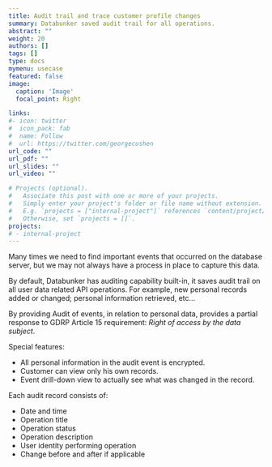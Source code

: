 ```yaml
---
title: Audit trail and trace customer profile changes
summary: Databunker saved audit trail for all operations.
abstract: ""
weight: 20
authors: []
tags: []
type: docs
mymenu: usecase
featured: false
image:
  caption: 'Image'
  focal_point: Right

links:
#- icon: twitter
#  icon_pack: fab
#  name: Follow
#  url: https://twitter.com/georgecushen
url_code: ""
url_pdf: ""
url_slides: ""
url_video: ""

# Projects (optional).
#   Associate this post with one or more of your projects.
#   Simply enter your project's folder or file name without extension.
#   E.g. `projects = ["internal-project"]` references `content/project/deep-learning/index.md`.
#   Otherwise, set `projects = []`.
projects:
# - internal-project
---
```

Many times we need to find important events that occurred on the database server, but we may not always have a process in place to capture this data.

By default, Databunker has auditing capability built-in, it saves audit trail on all user data related API operations. For example, new personal records added or changed; personal information retrieved, etc...

By providing Audit of events, in relation to personal data, provides a partial response to GDRP Article 15 requirement:
*Right of access by the data subject*.

Special features:

* All personal information in the audit event is encrypted.
* Customer can view only his own records.
* Event drill-down view to actually see what was changed in the record.

Each audit record consists of:

* Date and time
* Operation title
* Operation status
* Operation description
* User identity performing operation
* Change before and after if applicable
